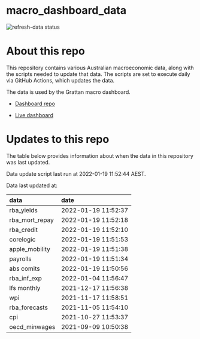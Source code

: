 
<!-- README.md is generated from README.Rmd. Please edit that file -->

# macro\_dashboard\_data

<!-- badges: start -->

![refresh-data
status](https://github.com/grattan/macro_dashboard_data/workflows/refresh-data/badge.svg)

<!-- badges: end -->

# About this repo

This repository contains various Australian macroeconomic data, along
with the scripts needed to update that data. The scripts are set to
execute daily via GitHub Actions, which updates the data.

The data is used by the Grattan macro dashboard.

  - [Dashboard repo](https://github.com/grattan/macrodashboard)

  - [Live dashboard](https://mattcowgill.shinyapps.io/macrodashboard/)

# Updates to this repo

The table below provides information about when the data in this
repository was last updated.

Data update script last run at 2022-01-19 11:52:44 AEST.

Data last updated at:

| data             | date                |
| :--------------- | :------------------ |
| rba\_yields      | 2022-01-19 11:52:37 |
| rba\_mort\_repay | 2022-01-19 11:52:18 |
| rba\_credit      | 2022-01-19 11:52:10 |
| corelogic        | 2022-01-19 11:51:53 |
| apple\_mobility  | 2022-01-19 11:51:38 |
| payrolls         | 2022-01-19 11:51:34 |
| abs comits       | 2022-01-19 11:50:56 |
| rba\_inf\_exp    | 2022-01-04 11:56:47 |
| lfs monthly      | 2021-12-17 11:56:38 |
| wpi              | 2021-11-17 11:58:51 |
| rba\_forecasts   | 2021-11-05 11:54:10 |
| cpi              | 2021-10-27 11:53:37 |
| oecd\_minwages   | 2021-09-09 10:50:38 |
